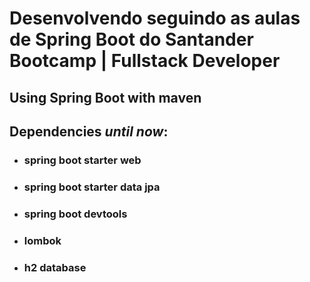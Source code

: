 # Desenvolvendo seguindo as aulas de Spring Boot do Santander Bootcamp | Fullstack Developer




## Using Spring Boot with maven

## Dependencies *until now*:

- ### spring boot starter web

- ### spring boot starter data jpa

- ### spring boot devtools

- ### lombok

- ### h2 database
